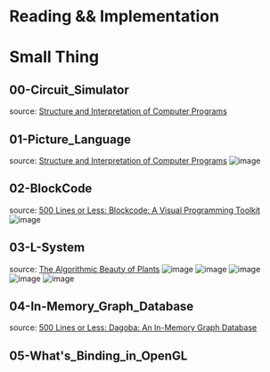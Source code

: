 # Reading && Implementation
# Small Thing
## 00-Circuit_Simulator
source:
[Structure and Interpretation of Computer Programs](https://mitp-content-server.mit.edu/books/content/sectbyfn/books_pres_0/6515/sicp.zip/index.html)
## 01-Picture_Language
source:
[Structure and Interpretation of Computer Programs](https://mitp-content-server.mit.edu/books/content/sectbyfn/books_pres_0/6515/sicp.zip/index.html)
![image](./01-picture_language/square_limit.jpg)
## 02-BlockCode
source:
[500 Lines or Less: Blockcode: A Visual Programming Toolkit](https://aosabook.org/en/500L/blockcode-a-visual-programming-toolkit.html)
![image](./02-blockcode/turtle.jpg)

## 03-L-System
source:
[The Algorithmic Beauty of Plants](https://www.semanticscholar.org/paper/The-Algorithmic-Beauty-of-Plants-Prusinkiewicz-Lindenmayer/bbbafedc32a441576322640b59b4fa42ef019430)
![image](./03-L_system/l0.jpg)
![image](./03-L_system/l1.jpg)
![image](./03-L_system/l2.jpg)
![image](./03-L_system/l3.jpg)
![image](./03-L_system/l4.jpg)

## 04-In-Memory_Graph_Database
source:
[500 Lines or Less: Dagoba: An In-Memory Graph Database](https://aosabook.org/en/500L/dagoba-an-in-memory-graph-database.html)

## 05-What's_Binding_in_OpenGL